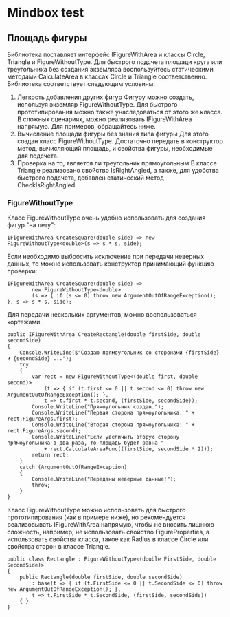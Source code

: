# Mindbox test
## Площадь фигуры
Библиотека поставляет интерфейс IFigureWithArea и классы Circle, Triangle и FigureWithoutType<TFigureProperties>.
Для быстрого подсчета площади круга или треугольника без создания экземляра воспользуйтесь статическими методами CalculateArea в классах Circle и Triangle соответственно.
Библиотека соответствует следующим условиям:
1. Легкость добавления других фигур
Фигуру можно создать, используя экземляр FigureWithoutType. Для быстрого прототипирования можно также унаследоваться от этого же класса. В сложных сценариях, можно реализовать IFigureWithArea напрямую. Для примеров, обращайтесь ниже.
2. Вычисление площади фигуры без знания типа фигуры
Для этого создан класс FigureWithoutType. Достаточно передать в конструктор метод, вычисляющий площадь, и свойства фигуры, необходимые для подсчета.
3. Проверка на то, является ли треугольник прямоугольным
В классе Triangle реализовано свойство IsRightAngled, а также, для удобства быстрого подсчета, добавлен статический метод CheckIsRightAngled.
### FigureWithoutType<TFigureProperties>
Класс FigureWithoutType<TFigureProperties> очень удобно использовать для создания фигур "на лету":
```
IFigureWithArea CreateSquare(double side) => new FigureWithoutType<double>(s => s * s, side);
```
Если необходимо выбросить исключение при передачи неверных данных, то можно использовать конструктор принимающий функцию проверки:
```
IFigureWithArea CreateSquare(double side) =>
        new FigureWithoutType<double>
        (s => { if (s <= 0) throw new ArgumentOutOfRangeException(); }, s => s * s, side);
```
Для передачи нескольких аргументов, можно воспользоваться кортежами.
```
public IFigureWithArea CreateRectangle(double firstSide, double secondSide)
{
    Console.WriteLine($"Создаю прямоугольник со сторонами {firstSide} и {secondSide} ...");
    try
    {
        var rect = new FigureWithoutType<(double first, double second)>
            (t => { if (t.first <= 0 || t.second <= 0) throw new ArgumentOutOfRangeException(); },
            t => t.first * t.second, (firstSide, secondSide));
        Console.WriteLine("Прямоугольник создан.");
        Console.WriteLine("Первая сторона прямоугольника: " + rect.FigureArgs.first);
        Console.WriteLine("Вторая сторона прямоугольника: " + rect.FigureArgs.second);
        Console.WriteLine("Если увеличить вторую сторону прямоугольника в два раза, то площадь будет равна "
            + rect.CalculateAreaFunc((firstSide, secondSide * 2)));
        return rect;
    }
    catch (ArgumentOutOfRangeException)
    {
        Console.WriteLine("Переданы неверные данные!");
        throw;
    }
}
```
Класс FigureWithoutType можно использовать для быстрого прототипирования (как в примере ниже), но рекомендуется реализовывать IFigureWithArea напрямую, чтобы не вносить лишнюю сложность, например, не использовать свойство FigureProperties, а использовать свойства класса, такое как Radius в классе Circle или свойства сторон в классе Triangle.
```
public class Rectangle : FigureWithoutType<(double FirstSide, double SecondSide)>
{
    public Rectangle(double firstSide, double secondSide)
        : base(t => { if (t.FirstSide <= 0 || t.SecondSide <= 0) throw new ArgumentOutOfRangeException(); },
        t => t.FirstSide * t.SecondSide, (firstSide, secondSide))
    { }
}
```
